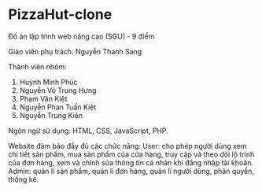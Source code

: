# PizzaHut-clone
Đồ án lập trình web nâng cao (SGU) - 9 điểm

Giáo viên phụ trách: Nguyễn Thanh Sang

Thành viên nhóm:
1. Huỳnh Minh Phúc
2. Nguyễn Võ Trung Hưng
3. Phạm Văn Kiệt
4. Nguyễn Phan Tuấn Kiệt
5. Nguyễn Trung Kiên

Ngôn ngữ sử dụng: HTML, CSS, JavaScript, PHP.

Website đảm bảo đầy đủ các chức năng:
User: cho phép người dùng xem chi tiết sản phẩm, mua sản phẩm của cửa hàng, truy cập và theo dõi lộ trình của đơn hàng, xem và chỉnh sửa thông tin cá nhân khi đăng nhập tài khoản.
Admin: quản lí sản phẩm, quản lí đơn hàng, quản lí người dùng, phân quyền, thống kê.
